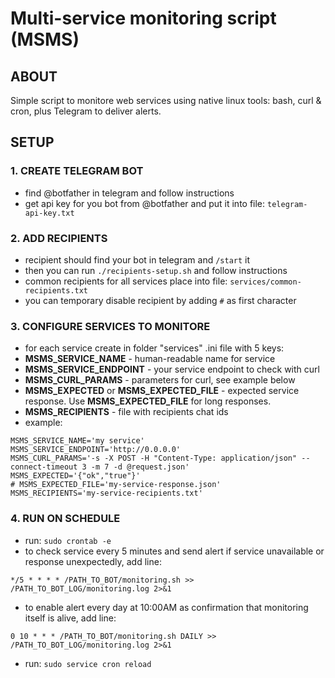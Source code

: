 # Multi-service monitoring script (MSMS)

## ABOUT
Simple script to monitore web services using native linux tools: bash, curl & cron, plus Telegram to deliver alerts.

## SETUP

### 1. CREATE TELEGRAM BOT
- find @botfather in telegram and follow instructions
- get api key for you bot from @botfather and put it into file: ```telegram-api-key.txt```

### 2. ADD RECIPIENTS
- recipient should find your bot in telegram and ```/start``` it
- then you can run ```./recipients-setup.sh``` and follow instructions
- common recipients for all services place into file: ```services/common-recipients.txt```
- you can temporary disable recipient by adding ```#``` as first character

### 3. CONFIGURE SERVICES TO MONITORE
- for each service create in folder "services" .ini file with 5 keys:
 - **MSMS_SERVICE_NAME** - human-readable name for service
 - **MSMS_SERVICE_ENDPOINT** - your service endpoint to check with curl
 - **MSMS_CURL_PARAMS** - parameters for curl, see example below
 - **MSMS_EXPECTED** or **MSMS_EXPECTED_FILE** - expected service response. Use **MSMS_EXPECTED_FILE** for long responses.
 - **MSMS_RECIPIENTS** - file with recipients chat ids
- example:
```
MSMS_SERVICE_NAME='my service'
MSMS_SERVICE_ENDPOINT='http://0.0.0.0'
MSMS_CURL_PARAMS='-s -X POST -H "Content-Type: application/json" --connect-timeout 3 -m 7 -d @request.json'
MSMS_EXPECTED='{"ok","true"}'
# MSMS_EXPECTED_FILE='my-service-response.json'
MSMS_RECIPIENTS='my-service-recipients.txt'
```
### 4. RUN ON SCHEDULE
- run: ```sudo crontab -e```
- to check service every 5 minutes and send alert if service unavailable or response unexpectedly, add line:
```
*/5 * * * * /PATH_TO_BOT/monitoring.sh >> /PATH_TO_BOT_LOG/monitoring.log 2>&1
```
- to enable alert every day at 10:00AM as confirmation that monitoring itself is alive, add line:
```
0 10 * * * /PATH_TO_BOT/monitoring.sh DAILY >> /PATH_TO_BOT_LOG/monitoring.log 2>&1
```
- run: ```sudo service cron reload```
